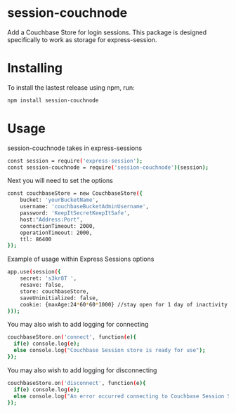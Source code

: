 # session-couchnode
Add a Couchbase Store for login sessions.
This package is designed specifically to work as storage for express-session.

# Installing
To install the lastest release using npm, run:

```bash
npm install session-couchnode
```
# Usage
session-couchnode takes in express-sessions

```bash
const session = require('express-session');
const session-couchnode = require('session-couchnode')(session);
```
Next you will need to set the options

```bash
const couchbaseStore = new CouchbaseStore({
    bucket: 'yourBucketName',
    username: 'couchbaseBucketAdminUsername',
    password: 'KeepItSecretKeepItSafe',
    host:"Address:Port",
    connectionTimeout: 2000,
    operationTimeout: 2000,
    ttl: 86400
});
```
Example of usage within Express Sessions options

```bash
app.use(session({
    secret: 's3kr8T ',
    resave: false,
    store: couchbaseStore,
    saveUninitialized: false,
    cookie: {maxAge:24*60*60*1000} //stay open for 1 day of inactivity
}));
```

You may also wish to add logging for connecting
```bash
couchbaseStore.on('connect', function(e){
  if(e) console.log(e);
  else console.log("Couchbase Session store is ready for use");
});
```
You may also wish to add logging for disconnecting
```bash
couchbaseStore.on('disconnect', function(e){
  if(e) console.log(e);
  else console.log("An error occurred connecting to Couchbase Session Storage");
});
```
